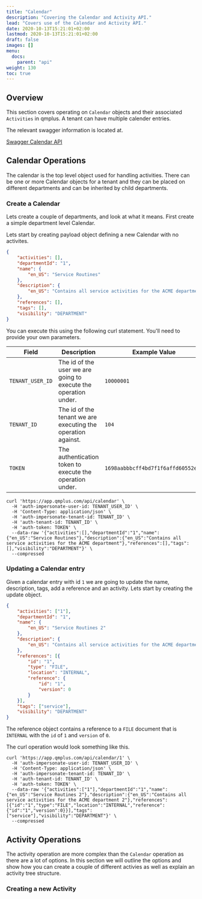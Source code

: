 ```yaml
---
title: "Calendar"
description: "Covering the Calendar and Activity API."
lead: "Covers use of the Calendar and Activity API."
date: 2020-10-13T15:21:01+02:00
lastmod: 2020-10-13T15:21:01+02:00
draft: false
images: []
menu: 
  docs:
    parent: "api"
weight: 130
toc: true
---
```


## Overview

This section covers operating on `Calendar` objects and their associated `Activities` in qmplus. A tenant can have multiple calender entries.

The relevant swagger information is located at.

[Swagger Calendar API](https://app.qmplus.com/swagger-ui/index.html?contextPath=&requestServerName=app.qmplus.com#/calendars)

## Calendar Operations

The calendar is the top level object used for handling activities. There can be one or more Calendar objects for a tenant and they can be placed on different departments and can be inherited by child departments.

### Create a Calendar

Lets create a couple of departments, and look at what it means. First create a simple department level Calendar.

Lets start by creating payload object defining a new Calendar with no activites.

```json
{
    "activities": [],
    "departmentId": "1",
    "name": {
        "en_US": "Service Routines"
    },
    "description": {
        "en_US": "Contains all service activities for the ACME department"
    },
    "references": [],
    "tags": [],
    "visibility": "DEPARTMENT"
}
```

You can execute this using the following curl statement. You'll need to provide your own parameters.

| Field | Description | Example Value |
| --- | ---- | ---- |
| `TENANT_USER_ID` | The id of the user we are going to execute the operation under. | `10000001` |
| `TENANT_ID` | The id of the tenant we are executing the operation against. | `104` |
| `TOKEN` | The authentication token to execute the operation under. | `1698aabbbcff4bd7f1f6affd60552e4c` |

```
curl 'https://app.qmplus.com/api/calendar' \
  -H 'auth-impersonate-user-id: TENANT_USER_ID' \
  -H 'Content-Type: application/json' \
  -H 'auth-impersonate-tenant-id: TENANT_ID' \
  -H 'auth-tenant-id: TENANT_ID' \
  -H 'auth-token: TOKEN' \
  --data-raw '{"activities":[],"departmentId":"1","name":{"en_US":"Service Routines"},"description":{"en_US":"Contains all service activities for the ACME department"},"references":[],"tags":[],"visibility":"DEPARTMENT"}' \
  --compressed
```

### Updating a Calendar entry

Given a calendar entry with id `1` we are going to update the name, description, tags, add a reference and an activity. Lets start by creating the update object.

```json
{
    "activities": ["1"],
    "departmentId": "1",
    "name": {
        "en_US": "Service Routines 2"
    },
    "description": {
        "en_US": "Contains all service activities for the ACME department 2"
    },
    "references": [{
        "id": "1",
        "type": "FILE",
        "location": "INTERNAL",
        "reference": {
            "id": "1",
            "version": 0
        }
    }],
    "tags": ["service"],
    "visibility": "DEPARTMENT"
}
```

The reference object contains a reference to a `FILE` document that is `INTERNAL` with the `id` of `1` and `version` of `0`.

The curl operation would look something like this.

```
curl 'https://app.qmplus.com/api/calendar/1' \
  -H 'auth-impersonate-user-id: TENANT_USER_ID' \
  -H 'Content-Type: application/json' \
  -H 'auth-impersonate-tenant-id: TENANT_ID' \
  -H 'auth-tenant-id: TENANT_ID' \
  -H 'auth-token: TOKEN' \
  --data-raw '{"activities":["1"],"departmentId":"1","name":{"en_US":"Service Routines 2"},"description":{"en_US":"Contains all service activities for the ACME department 2"},"references":[{"id":"1","type":"FILE","location":"INTERNAL","reference":{"id":"1","version":0}}],"tags":["service"],"visibility":"DEPARTMENT"}' \
  --compressed
```

## Activity Operations

The activity operation are more complex than the `Calendar` operation as there are a lot of options. In this section we will outline the options and show how you can create a couple of different activies as well as explain an activity tree structure.

### Creating a new Activity




